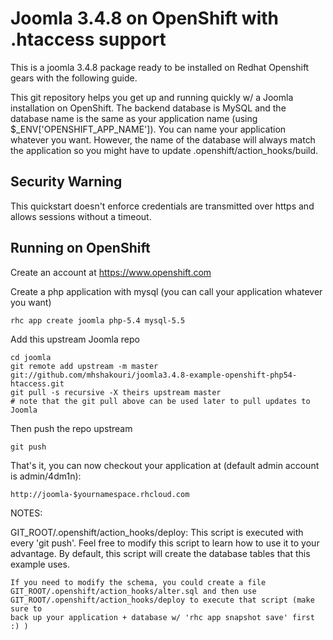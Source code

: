 
Joomla 3.4.8 on OpenShift with .htaccess support
================================================
This is a joomla 3.4.8 package ready to be installed on Redhat Openshift gears with the following guide.


This git repository helps you get up and running quickly w/ a Joomla installation
on OpenShift.  The backend database is MySQL and the database name is the 
same as your application name (using $_ENV['OPENSHIFT_APP_NAME']).  You can name 
your application whatever you want.  However, the name of the database will always
match the application so you might have to update .openshift/action_hooks/build.

Security Warning
----------------
This quickstart doesn't enforce credentials are transmitted over https and allows sessions without a timeout.

Running on OpenShift
----------------------------

Create an account at https://www.openshift.com

Create a php application with mysql (you can call your application whatever you want)

    rhc app create joomla php-5.4 mysql-5.5

Add this upstream Joomla repo

    cd joomla
    git remote add upstream -m master git://github.com/mhshakouri/joomla3.4.8-example-openshift-php54-htaccess.git
    git pull -s recursive -X theirs upstream master
    # note that the git pull above can be used later to pull updates to Joomla
    
Then push the repo upstream

    git push

That's it, you can now checkout your application at (default admin account is admin/4dm1n):

    http://joomla-$yournamespace.rhcloud.com


NOTES:

GIT_ROOT/.openshift/action_hooks/deploy:
    This script is executed with every 'git push'.  Feel free to modify this script
    to learn how to use it to your advantage.  By default, this script will create
    the database tables that this example uses.

    If you need to modify the schema, you could create a file 
    GIT_ROOT/.openshift/action_hooks/alter.sql and then use
    GIT_ROOT/.openshift/action_hooks/deploy to execute that script (make sure to
    back up your application + database w/ 'rhc app snapshot save' first :) )

